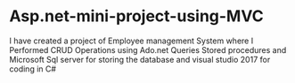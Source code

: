 # Asp.net-mini-project-using-MVC
I have created a project of Employee management System where I Performed CRUD Operations using Ado.net Queries Stored procedures and Microsoft Sql server for storing the database and visual studio 2017 for coding in C# 
